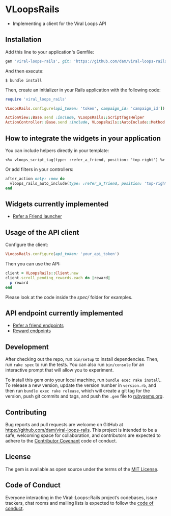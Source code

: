 # VLoopsRails

* Implementing a client for the Viral Loops API


## Installation

Add this line to your application's Gemfile:

```ruby
gem 'viral-loops-rails', git: 'https://github.com/dam/viral-loops-rails'
```

And then execute:

    $ bundle install
    
Then, create an initializer in your Rails application with the following code:

```ruby
require 'viral_loops_rails'

VLoopsRails.configure(api_token: 'token', campaign_id: 'campaign_id'])

ActionView::Base.send :include, VLoopsRails::ScriptTagsHelper
ActionController::Base.send :include, VLoopsRails::AutoInclude::Method
```

## How to integrate the widgets in your application

You can include helpers directly in your template:

```erb
<%= vloops_script_tag(type: :refer_a_friend, position: 'top-right') %>
```

Or add filters in your controllers:

```ruby
after_action only: :new do
  vloops_rails_auto_include(type: :refer_a_friend, position: 'top-right')
end
```
    
## Widgets currently implemented

* [Refer a Friend launcher](https://intercom.help/viral-loops/refer-a-friend/installation-instructions/refer-a-friend-html)


## Usage of the API client

Configure the client:

```ruby
VLoopsRails.configure(api_token: 'your_api_token')
```

Then you can use the API:

```ruby
client = VLoopsRails::Client.new
client.scroll_pending_rewards.each do |reward|
  p reward
end
```

Please look at the code inside the _spec/_ folder for examples.

## API endpoint currently implemented

* [Refer a friend endpoints](https://intercom.help/viral-loops/refer-a-friend/refer-a-friend-http-api-reference)
* [Reward endpoints](https://intercom.help/viral-loops/refer-a-friend/api-rewarding)

## Development

After checking out the repo, run `bin/setup` to install dependencies. Then, run `rake spec` to run the tests. You can also run `bin/console` for an interactive prompt that will allow you to experiment.

To install this gem onto your local machine, run `bundle exec rake install`. To release a new version, update the version number in `version.rb`, and then run `bundle exec rake release`, which will create a git tag for the version, push git commits and tags, and push the `.gem` file to [rubygems.org](https://rubygems.org).

## Contributing

Bug reports and pull requests are welcome on GitHub at https://github.com/dam/viral-loops-rails. This project is intended to be a safe, welcoming space for collaboration, and contributors are expected to adhere to the [Contributor Covenant](http://contributor-covenant.org) code of conduct.

## License

The gem is available as open source under the terms of the [MIT License](https://opensource.org/licenses/MIT).

## Code of Conduct

Everyone interacting in the Viral::Loops::Rails project’s codebases, issue trackers, chat rooms and mailing lists is expected to follow the [code of conduct](https://github.com/dam/viral-loops-rails/blob/master/CODE_OF_CONDUCT.md).
